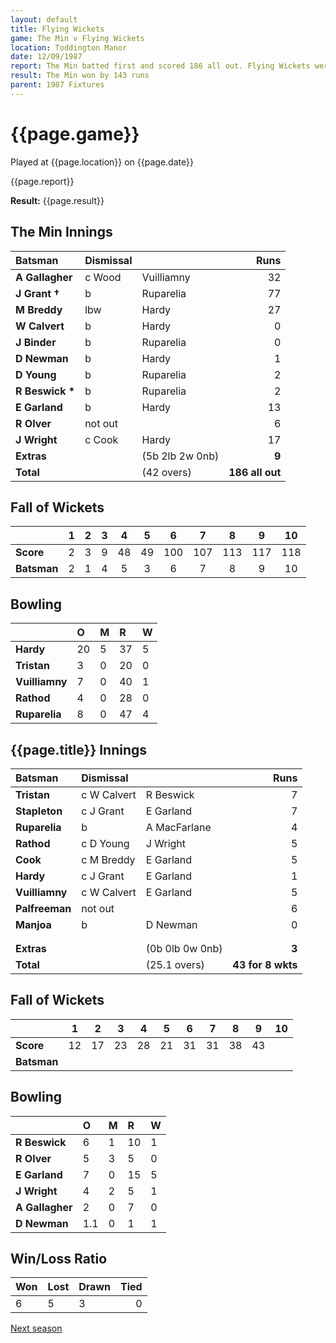 ```yaml
---
layout: default
title: Flying Wickets
game: The Min v Flying Wickets
location: Toddington Manor
date: 12/09/1987
report: The Min batted first and scored 186 all out. Flying Wickets were dismissed for 43 for 8 wkts (all out))
result: The Min won by 143 runs
parent: 1987 Fixtures
---
```


# {{page.game}}

Played at {{page.location}} on {{page.date}}

{{page.report}}

**Result:** {{page.result}}

## The Min Innings

| Batsman | Dismissal |  | Runs |
|:---|:---|---|---:|
| **A Gallagher** | c Wood | Vuilliamny | 32 | 
| **J Grant &#8224;** | b | Ruparelia | 77 | 
| **M Breddy** | lbw | Hardy | 27 | 
| **W Calvert** | b | Hardy | 0 | 
| **J Binder** | b | Ruparelia | 0 | 
| **D Newman** | b | Hardy | 1 | 
| **D Young** | b | Ruparelia | 2 | 
| **R Beswick &#42;** | b | Ruparelia | 2 | 
| **E Garland** | b | Hardy | 13 | 
| **R Olver** | not out |   | 6 | 
| **J Wright** | c Cook | Hardy | 17 | 
| **Extras** | | (5b 2lb 2w 0nb) | **9** | 
| **Total** | | (42 overs) | **186 all out** | 

## Fall of Wickets

| | 1 | 2 | 3 | 4 | 5 | 6 | 7 | 8 | 9 | 10 |
|---|:---:|:---:|:---:|:---:|:---:|:---:|:---:|:---:|:---:|:---:|
| **Score** | 2 | 3 | 9 | 48 | 49 | 100 | 107 | 113 | 117 | 118 | 
| **Batsman** | 2 | 1 | 4 | 5 | 3 | 6 | 7 | 8 | 9 | 10 | 

## Bowling

| | O | M | R | W |
|---|:---|:---|:---|:---|
| **Hardy** | 20 | 5 | 37 | 5 | 
| **Tristan** | 3 | 0 | 20 | 0 | 
| **Vuilliamny** | 7 | 0 | 40 | 1 | 
| **Rathod** | 4 | 0 | 28 | 0 | 
| **Ruparelia** | 8 | 0 | 47 | 4 | 

## {{page.title}} Innings

| Batsman | Dismissal |  | Runs |
|:---|:---|---|---:|
| **Tristan** | c W Calvert | R Beswick | 7 | 
| **Stapleton** | c J Grant | E Garland | 7 | 
| **Ruparelia** | b | A MacFarlane | 4 | 
| **Rathod** | c D Young | J Wright | 5 | 
| **Cook** | c M Breddy | E Garland | 5 | 
| **Hardy** | c J Grant | E Garland | 1 |
| **Vuilliamny** | c W Calvert | E Garland | 5 | 
| **Palfreeman** | not out |  | 6 |
| **Manjoa** | b | D Newman | 0 | 
|  |  |  |  |
|  |  |  |  |
| **Extras** | | (0b 0lb 0w 0nb) | **3** | 
| **Total** | | (25.1 overs) | **43 for 8 wkts** | 

## Fall of Wickets

| | 1 | 2 | 3 | 4 | 5 | 6 | 7 | 8 | 9 | 10 |
|---|:---:|:---:|:---:|:---:|:---:|:---:|:---:|:---:|:---:|:---:|
| **Score** | 12 | 17 | 23 | 28 | 21 | 31 | 31 | 38 | 43 |  |
| **Batsman** |  |  |  |  |  |  |  |  |  |  |

## Bowling

| | O | M | R | W |
|---|:---|:---|:---|:---|
| **R Beswick** | 6 | 1 | 10 | 1 | 
| **R Olver** | 5 | 3 | 5 | 0 | 
| **E Garland** | 7 | 0 | 15 | 5 | 
| **J Wright** | 4 | 2 | 5 | 1 | 
| **A Gallagher** | 2 | 0 | 7 | 0 |
| **D Newman** | 1.1 | 0 | 1 | 1 |

## Win/Loss Ratio

| Won | Lost | Drawn | Tied |
|:---|:---|:---|---:|
| 6 | 5 | 3 | 0 |

[Next season](../1988)